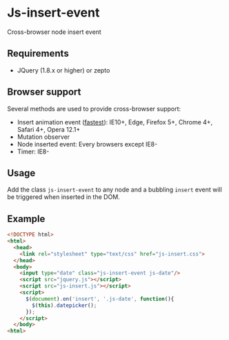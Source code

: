 # Js-insert-event
Cross-browser node insert event

## Requirements
- JQuery (1.8.x or higher) or zepto

## Browser support

Several methods are used to provide cross-browser support:

- Insert animation event ([fastest](http://www.backalleycoder.com/2012/04/25/i-want-a-damnodeinserted/)): IE10+, Edge, Firefox 5+, Chrome 4+, Safari 4+, Opera 12.1+
- Mutation observer
- Node inserted event: Every browsers except IE8-
- Timer: IE8-

## Usage
Add the class `js-insert-event` to any node and a bubbling `insert` event will be triggered when inserted in the DOM.

## Example
```html
<!DOCTYPE html>
<html>
  <head>
    <link rel="stylesheet" type="text/css" href="js-insert.css">
  </head>
  <body>
    <input type="date" class="js-insert-event js-date"/>
    <script src="jquery.js"></script>
    <script src="js-insert.js"></script>
    <script>
      $(document).on('insert', '.js-date', function(){
        $(this).datepicker();
      });
    </script>
  </body>
<html>
```
